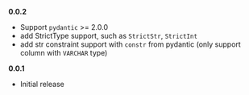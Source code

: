 

**0.0.2**

- Support `pydantic` >= 2.0.0
- add StrictType support, such as `StrictStr`, `StrictInt`
- add str constraint support with `constr` from pydantic (only support column with `VARCHAR` type)

**0.0.1**

- Initial release